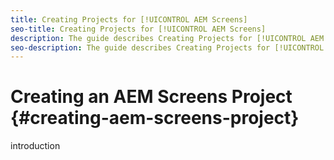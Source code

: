 ```yaml
---
title: Creating Projects for [!UICONTROL AEM Screens]
seo-title: Creating Projects for [!UICONTROL AEM Screens]
description: The guide describes Creating Projects for [!UICONTROL AEM Screens]
seo-description: The guide describes Creating Projects for [!UICONTROL AEM Screens]
---
```


# Creating an AEM Screens Project {#creating-aem-screens-project}

introduction
